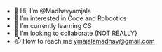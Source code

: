 - 👋 Hi, I’m @Madhavyamjala
- 👀 I’m interested in Code and Robootics
- 🌱 I’m currently learning CS
- 💞️ I’m looking to collaborate {NOT REALLY}
- 📫 How to reach me ymajalamadhav@gmail.com

<!---
Madhavyamjala/Madhavyamjala is a ✨ special ✨ repository because its `README.md` (this file) appears on your GitHub profile.
You can click the Preview link to take a look at your changes.
--->
